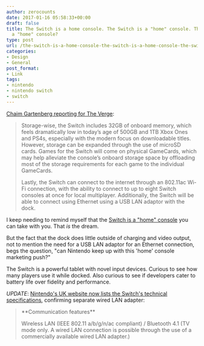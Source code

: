 ```yaml
---
author: zerocounts
date: 2017-01-16 05:58:33+00:00
draft: false
title: The Switch is a home console. The Switch is a "home" console. The Switch is
  a "home" console?
type: post
url: /the-switch-is-a-home-console-the-switch-is-a-home-console-the-switch-is-a-home-console/
categories:
- Design
- General
post_format:
- Link
tags:
- nintendo
- nintendo switch
- switch
---
```


[Chaim Gartenberg reporting for The Verge](http://www.theverge.com/circuitbreaker/2017/1/13/14261876/nintendo-switch-specs-32gb-720p-screen-battery-life):


<blockquote>Storage-wise, the Switch includes 32GB of onboard memory, which feels dramatically low in today’s age of 500GB and 1TB Xbox Ones and PS4s, especially with the modern focus on downloadable titles. However, storage can be expanded through the use of microSD cards. Games for the Switch will come on physical GameCards, which may help alleviate the console’s onboard storage space by offloading most of the storage requirements for each game to the individual GameCards.

Lastly, the Switch can connect to the internet through an 802.11ac Wi-Fi connection, with the ability to connect to up to eight Switch consoles at once for local multiplayer. Additionally, the Switch will be able to connect using Ethernet using a USB LAN adaptor with the dock.

</blockquote>

I keep needing to remind myself that the [Switch is a "home" console](https://www.zerocounts.net/2017/01/14/nintendo-switch-presentation-2017-impressions/) you can take with you. That _is_ the dream.

But the fact that the dock does little outside of charging and video output, not to mention the need for a USB LAN adaptor for an Ethernet connection, begs the question, "can Nintendo keep up with this 'home' console marketing push?"

The Switch is a powerful tablet with novel input devices. Curious to see how many players use it while docked. Also curious to see if developers cater to battery life over fidelity and performance.

_UPDATE_: [Nintendo's UK website now lists the Switch's technical specifications](https://www.nintendo.co.uk/Nintendo-Switch/Specifications/Specifications-1176277.html#1), confirming separate wired LAN adapter:


<blockquote>**Communication features**

Wireless LAN (IEEE 802.11 a/b/g/n/ac compliant) / Bluetooth 4.1 (TV mode only. A wired LAN connection is possible through the use of a commercially available wired LAN adapter.)

</blockquote>
